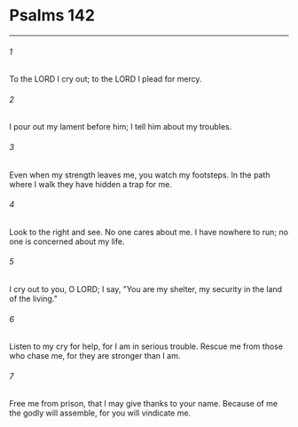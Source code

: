 # Psalms 142
***



###### 1 
To the LORD I cry out; to the LORD I plead for mercy. 

###### 2 
I pour out my lament before him; I tell him about my troubles. 

###### 3 
Even when my strength leaves me, you watch my footsteps. In the path where I walk they have hidden a trap for me. 

###### 4 
Look to the right and see. No one cares about me. I have nowhere to run; no one is concerned about my life. 

###### 5 
I cry out to you, O LORD; I say, "You are my shelter, my security in the land of the living." 

###### 6 
Listen to my cry for help, for I am in serious trouble. Rescue me from those who chase me, for they are stronger than I am. 

###### 7 
Free me from prison, that I may give thanks to your name. Because of me the godly will assemble, for you will vindicate me.
